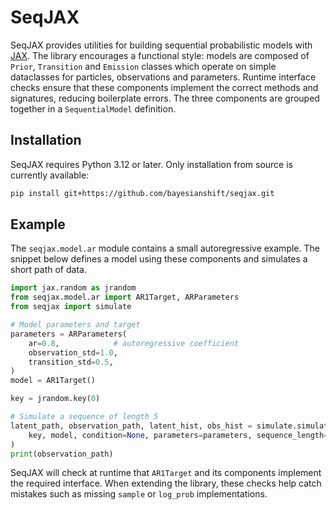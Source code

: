 # SeqJAX

SeqJAX provides utilities for building sequential probabilistic models with [JAX](https://github.com/google/jax). The library encourages a functional style: models are composed of `Prior`, `Transition` and `Emission` classes which operate on simple dataclasses for particles, observations and parameters. Runtime interface checks ensure that these components implement the correct methods and signatures, reducing boilerplate errors. The three components are grouped together in a ``SequentialModel`` definition.

## Installation

SeqJAX requires Python 3.12 or later. Only installation from source is currently available:

```bash
pip install git+https://github.com/bayesianshift/seqjax.git
```

## Example

The `seqjax.model.ar` module contains a small autoregressive example. The snippet below defines a model using these components and simulates a short path of data.

```python
import jax.random as jrandom
from seqjax.model.ar import AR1Target, ARParameters
from seqjax import simulate

# Model parameters and target
parameters = ARParameters(
    ar=0.8,            # autoregressive coefficient
    observation_std=1.0,
    transition_std=0.5,
)
model = AR1Target()

key = jrandom.key(0)

# Simulate a sequence of length 5
latent_path, observation_path, latent_hist, obs_hist = simulate.simulate(
    key, model, condition=None, parameters=parameters, sequence_length=5
)
print(observation_path)
```

SeqJAX will check at runtime that `AR1Target` and its components implement the required interface. When extending the library, these checks help catch mistakes such as missing `sample` or `log_prob` implementations.
